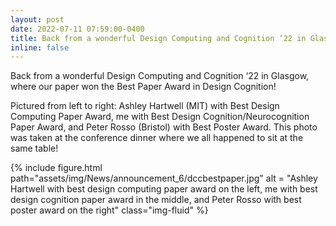 ```yaml
---
layout: post
date: 2022-07-11 07:59:00-0400
title: Back from a wonderful Design Computing and Cognition ‘22 in Glasgow, where our paper won the Best Paper Award in Design Cognition!
inline: false
---
```


Back from a wonderful Design Computing and Cognition ‘22 in Glasgow, where our paper won the Best Paper Award in Design Cognition!


Pictured from left to right: Ashley Hartwell (MIT) with Best Design Computing Paper Award, me with Best Design Cognition/Neurocognition Paper Award, and Peter Rosso (Bristol) with Best Poster Award. This photo was taken at the conference dinner where we all happened to sit at the same table!
<div class="row">
    <div class="col-sm mt-3 mt-md-0">
        {% include figure.html path="assets/img/News/announcement_6/dccbestpaper.jpg" alt = "Ashley Hartwell with best design computing paper award on the left, me with best design cognition paper award in the middle, and Peter Rosso with best poster award on the right" class="img-fluid" %}
    </div>
</div>